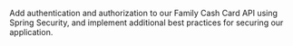 Add authentication and authorization to our Family Cash Card API using Spring Security, and implement additional best practices for securing our application.
